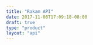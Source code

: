 ```yaml
---
title: "Rakam API"
date: 2017-11-06T17:09:18-08:00
draft: true
type: "product"
layout: "api"
---
```


